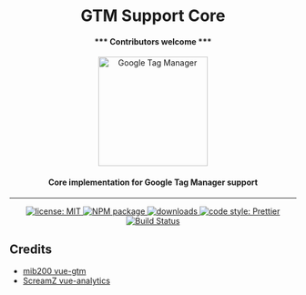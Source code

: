 <h1 align="center">GTM Support Core</h1>

<h4 align="center">*** Contributors welcome ***</h4>

<p align="center">
  <a href="https://tagmanager.google.com/">
    <img alt="Google Tag Manager" src="https://www.gstatic.cn/analytics-suite/header/suite/v2/ic_tag_manager.svg" height="192">
  </a>
</p>

<h4 align="center">Core implementation for Google Tag Manager support</h4>

---

<p align="center">
  <a href="https://github.com/gtm-support/core/blob/main/LICENSE">
    <img alt="license: MIT" src="https://img.shields.io/github/license/gtm-support/core.svg?style=flat-square">
  </a>
  <a href="https://www.npmjs.com/package/@gtm-support/core">
    <img alt="NPM package" src="https://img.shields.io/npm/v/@gtm-support/core.svg?style=flat-square">
  </a>
  <a href="https://www.npmjs.com/package/@gtm-support/core">
    <img alt="downloads" src="https://img.shields.io/npm/dt/@gtm-support/core.svg?style=flat-square">
  </a>
  <a href="#badge">
    <img alt="code style: Prettier" src="https://img.shields.io/badge/code_style-prettier-ff69b4.svg?style=flat-square">
  </a>
  <a href="https://github.com/gtm-support/core/actions/workflows/ci.yml">
    <img alt="Build Status" src="https://github.com/gtm-support/core/actions/workflows/ci.yml/badge.svg?branch=main">
  </a>
</p>

## Credits

- [mib200 vue-gtm](https://github.com/mib200/vue-gtm)
- [ScreamZ vue-analytics](https://github.com/ScreamZ/vue-analytics)
